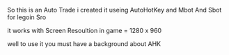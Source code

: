 So this is an Auto Trade  i created it useing AutoHotKey and Mbot And Sbot  for legoin Sro 

it works with Screen Resoultion  in  game  = 1280 x 960

well to use it you must have a background about AHK  
 
